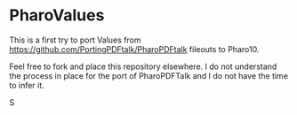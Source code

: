 # PharoValues

This is a first try to port Values from https://github.com/PortingPDFtalk/PharoPDFtalk fileouts to Pharo10. 

Feel free to fork and place this repository elsewhere. 
I do not understand the process in place for the port of PharoPDFTalk and I do not have the time to infer it. 

S
